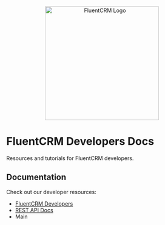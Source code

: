 <div align="center">
    <img style="margin-top: 50px;" width="300" src="https://fluentcrm.com/wp-content/uploads/2020/10/fluentCRM-logo-color.svg" alt="FluentCRM Logo">
</div>

# FluentCRM Developers Docs

Resources and tutorials for FluentCRM developers.

## Documentation

Check out our developer resources:

* [FluentCRM Developers](https://developers.fluentcrm.com/)
* [REST API Docs](https://rest-api.fluentcrm.com/)
* Main 
